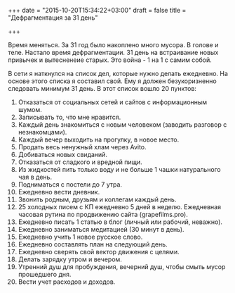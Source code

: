 +++
date = "2015-10-20T15:34:22+03:00"
draft = false
title = "Дефрагментация за 31 день"

+++

Время меняться. За 31 год было накоплено много мусора. В голове и теле. Настало время дефрагментации.
31 день на встраивание новых привычек и вытесненеие старых. Это война - 1 на 1 с самим собой.
<!--more-->
В сети я наткнулся на список дел, которые нужно делать ежедневно. На основе этого списка я составил свой. Ему  я должен безукоризненно следовать минимум 31 день. В этот список вошло 20 пунктов:

1. Отказаться от социальных сетей и сайтов с информационным шумом.
2. Записывать то, что мне нравится.
3. Каждый день знакомиться с новым человеком (заводить разговор с незнакомцами).
4. Каждый вечер выходить на прогулку, в новое место.
5. Продать весь ненужный хлам через Avito.
6. Добиваться новых свиданий.
7. Отказаться от сладкого и вредной пищи.
8. Из жидкостей пить только воду и не больше 1 чашки натурального чая в день.
9. Подниматься с постели до 7 утра.
10. Ежедневно вести дневник.
11. Звонить родным, друзьям и коллегам каждый день.
12. 25 холодных писем с КП ежедневно 5 дней в неделю. Ежедневная часовая рутина по продвижению сайта (grapefilms.pro).
13. Ежедневно писать 1 статью в блог (личный или рабочий, неважно).
14. Ежедневно заниматься медитацией (30 минут в день).
15. Ежедневно учить 1 новое русское слово.
16. Ежедневно составлять план на следующий день.
17. Ежедневно сверять свой вектор движения с целями.
18. Делать зарядку утром и вечером.
19. Утренний душ для пробуждения, вечерний душ, чтобы смыть мусор прошедшего дня.
20. Вести учет расходов и доходов.
